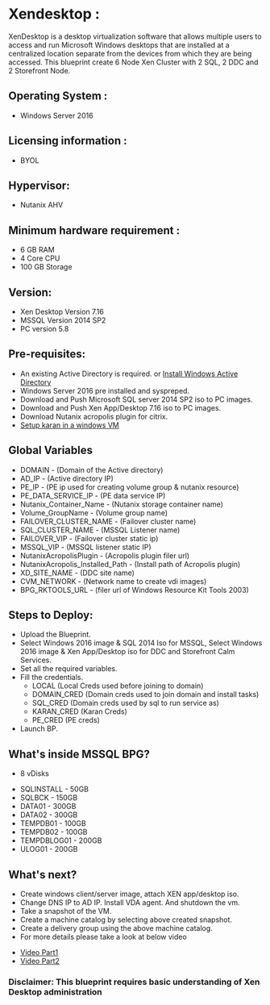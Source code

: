 Xendesktop :
==========
XenDesktop is a desktop virtualization software that allows multiple users to access and run Microsoft Windows desktops that are installed at a centralized location separate from the devices from which they are being accessed.
This blueprint create 6 Node Xen Cluster with 2 SQL, 2 DDC and 2 Storefront Node.

Operating System :
------------------
 - Windows Server 2016

Licensing information :
----------------------
 - BYOL

Hypervisor:
-----------
 - Nutanix AHV

Minimum hardware requirement :
-----------------------------
 - 6 GB RAM
 - 4 Core CPU
 - 100 GB Storage

Version:
--------
 - Xen Desktop Version 7.16
 - MSSQL Version 2014 SP2
 - PC version 5.8

Pre-requisites:
---------------
 - An existing Active Directory is required. or [Install Windows Active Directory](https://drive.google.com/open?id=1S0tIOPDTCZKvDWzZnZhyuphPFeGApyjLqUqQWMk2n6s)
 - Windows Server 2016 pre installed and syspreped.
 - Download and Push Microsoft SQL server 2014 SP2 iso to PC images.
 - Download and Push Xen App/Desktop 7.16 iso to PC images.
 - Download Nutanix acropolis plugin for citrix.
 - [Setup karan in a windows VM](https://portal.nutanix.com/#/page/docs/details?targetId=Nutanix-Calm-Admin-Operations-Guide-v10:nuc-installing-karan-service-t.html)

Global Variables
----------------
 - DOMAIN - (Domain of the Active directory)
 - AD_IP - (Active directory IP)
 - PE_IP - (PE ip used for creating volume group & nutanix resource)
 - PE_DATA_SERVICE_IP - (PE data service IP)
 - Nutanix_Container_Name - (Nutanix storage container name)
 - Volume_GroupName - (Volume group name)
 - FAILOVER_CLUSTER_NAME - (Failover cluster name)
 - SQL_CLUSTER_NAME - (MSSQL Listener name)
 - FAILOVER_VIP - (Failover cluster static ip)
 - MSSQL_VIP - (MSSQL listener static IP)
 - NutanixAcropolisPlugin - (Acropolis plugin filer url)
 - NutanixAcropolis_Installed_Path - (Install path of Acropolis plugin)
 - XD_SITE_NAME - (DDC site name)
 - CVM_NETWORK - (Network name to create vdi images)
 - BPG_RKTOOLS_URL - (filer url of Windows Resource Kit Tools 2003)

Steps to Deploy:
----------------
 - Upload the Blueprint.
 - Select Windows 2016 image & SQL 2014 Iso for MSSQL, Select Windows 2016 image & Xen App/Desktop iso for DDC and Storefront Calm Services.
 - Set all the required variables.
 - Fill the credentials.
    * LOCAL (Local Creds used before joining to domain)
    * DOMAIN_CRED (Domain creds used to join domain and install tasks)
    * SQL_CRED (Domain creds used by sql to run service as)
    * KARAN_CRED (Karan Creds)
    * PE_CRED (PE creds)
 - Launch BP.

What's inside MSSQL BPG?
------------------------
 - 8 vDisks 
  * SQLINSTALL  - 50GB
  * SQLBCK      - 150GB
  * DATA01      - 300GB
  * DATA02      - 300GB
  * TEMPDB01    - 100GB
  * TEMPDB02    - 100GB
  * TEMPDBLOG01 - 200GB
  * ULOG01      - 200GB

What's next?
------------
 - Create windows client/server image, attach XEN app/desktop iso.
 - Change DNS IP to AD IP. Install VDA agent. And shutdown the vm.
 - Take a snapshot of the VM.
 - Create a machine catalog by selecting above created snapshot.
 - Create a delivery group using the above machine catalog.
 - For more details please take a look at below video
 
 * [Video Part1](https://drive.google.com/open?id=1c14tWHCV8efb5GdWhOM7Jnm0tSZ1QqPb)
 * [Video Part2](https://drive.google.com/open?id=1SzahZMeTUT84bbiWZuZYs3uVWvuBFSmn)
 
 ### Disclaimer: This blueprint requires basic understanding of Xen Desktop administration
